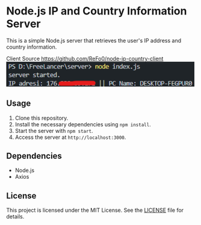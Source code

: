 # Node.js IP and Country Information Server

This is a simple Node.js server that retrieves the user's IP address and country information.

Client Source https://github.com/ReFo0/node-ip-country-client
<img width=500 src="https://github.com/ReFo0/node-ip-country-server/blob/ReFo/server.png">


## Usage

1. Clone this repository.
2. Install the necessary dependencies using `npm install`.
3. Start the server with `npm start`.
4. Access the server at `http://localhost:3000`.

## Dependencies

- Node.js
- Axios

## License

This project is licensed under the MIT License. See the [LICENSE](LICENSE) file for details.
